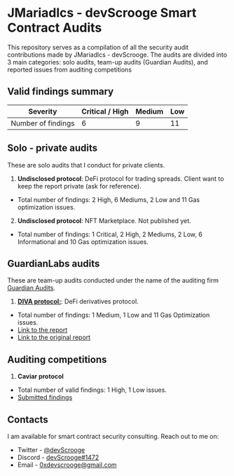 # JMariadlcs - devScrooge Smart Contract Audits

This repository serves as a compilation of all the security audit contributions made by JMariadlcs - devScrooge. The audits are divided into 3 main categories: solo audits, team-up audits (Guardian Audits), and reported issues from auditing competitions

## Valid findings summary

| **Severity**       | **Critical / High** | **Medium** | **Low** |
| ------------------ | ------------------- | ---------- | ------- |
| Number of findings | 6                   | 9          | 11      |

## Solo - private audits

These are solo audits that I conduct for private clients.

1. **Undisclosed protocol**: DeFi protocol for trading spreads. Client want to keep the report private (ask for reference).

- Total number of findings: 2 High, 6 Mediums, 2 Low and 11 Gas optimization issues.

2. **Undisclosed protocol**: NFT Marketplace. Not published yet.

- Total number of findings: 1 Critical, 2 High, 2 Mediums, 2 Low, 6 Informational and 10 Gas optimization issues.

## GuardianLabs audits

These are team-up audits conducted under the name of the auditing firm [Guardian Audits](https://github.com/GuardianAudits).

1. **[DIVA protocol:](https://github.com/GuardianAudits/SolidityLabAudits/blob/main/DIVA/DivaAuditTeam7.md)**: DeFi derivatives protocol.

- Total number of findings: 1 Medium, 1 Low and 11 Gas Optimization issues.
- [Link to the report](https://github.com/JMariadlcs/audits/blob/main/GuardianLabs/DIVA/DIVA.md)
- [Link to the original report](https://github.com/GuardianAudits/SolidityLabAudits/blob/main/DIVA/DivaAuditTeam7.md)

## Auditing competitions

1. **Caviar protocol**

- Total number of valid findings: 1 High, 1 Low issues.
- [Submitted findings](https://github.com/JMariadlcs/audits/tree/main/competitions/CAVIAR/SUBMITTED)

## Contacts

I am available for smart contract security consulting. Reach out to me on:

- Twitter - [@devScrooge](https://twitter.com/devScrooge)
- Discord - [devScrooge#1472](https://discordapp.com/users/280017699713581056)
- Email - [0xdevscrooge@gmail.com](mailto:0xdevscrooge@gmail.com)
